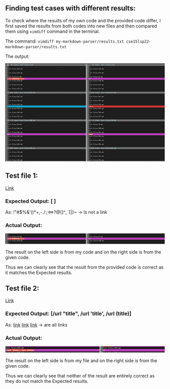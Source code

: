 ## Finding test cases with different results:
To check where the results of my own code and the provided code differ, I first saved the results from both codes into new files and then compared them using `vimdiff` command in the terminal.

The command:  `vimdiff my-markdown-parser/results.txt cse15lsp22-markdown-parser/results.txt`

The output:

![Image](5-vimdiff.png)

## Test file 1:

[Link](https://github.com/nidhidhamnani/markdown-parser/blob/main/test-files/12.md)

### Expected Output: [ ]

As:  !"#$%&'()*+,-./:;<=>?@[\]^_`{|}~  -> Is not a link

### Actual Output:

![Image](5-test1.png)

The result on the left side is from my code and on the right side is from the given code.

Thus we can clearly see that the result from the provided code is correct as it matches the Expected results.

## Test file 2:

[Link](https://github.com/nidhidhamnani/markdown-parser/blob/main/test-files/504.md)

### Expected Output: [/url "title", /url 'title', /url (title)]

As:
[link](/url "title")
[link](/url 'title')
[link](/url (title)) -> are all links

### Actual Output:

![Image](5-test2.png)

The result on the left side is from my file and on the right side is from the given code.

Thus we can clearly see that neither of the result are entirely correct as they do not match the Expected results.
